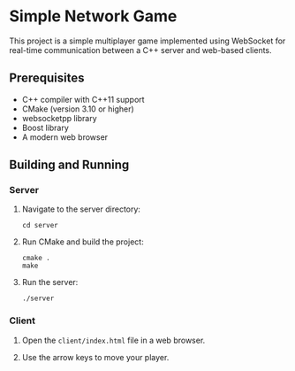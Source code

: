 # Simple Network Game

This project is a simple multiplayer game implemented using WebSocket for real-time communication between a C++ server and web-based clients.

## Prerequisites

- C++ compiler with C++11 support
- CMake (version 3.10 or higher)
- websocketpp library
- Boost library
- A modern web browser

## Building and Running

### Server

1. Navigate to the server directory:
   ```
   cd server
   ```


2. Run CMake and build the project:
   ```
   cmake .
   make
   ```

4. Run the server:
   ```
   ./server
   ```

### Client

1. Open the `client/index.html` file in a web browser.

2. Use the arrow keys to move your player.

